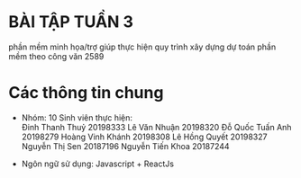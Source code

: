 # BÀI TẬP TUẦN 3

phần mềm minh họa/trợ giúp thực hiện quy trình xây dựng dự toán phần mềm theo công văn 2589

# Các thông tin chung

- Nhóm: 10
Sinh viên thực hiện:   
    Đinh Thanh Thuỷ 20198333
    Lê Văn Nhuận 20198320
    Đỗ Quốc Tuấn Anh 20198279
    Hoàng Vinh Khánh 20198308
    Lê Hồng Quyết 20198327
    Nguyễn Thị Sen 20187196
    Nguyễn Tiến Khoa 20187244


- Ngôn ngữ sử dụng: Javascript + ReactJs
